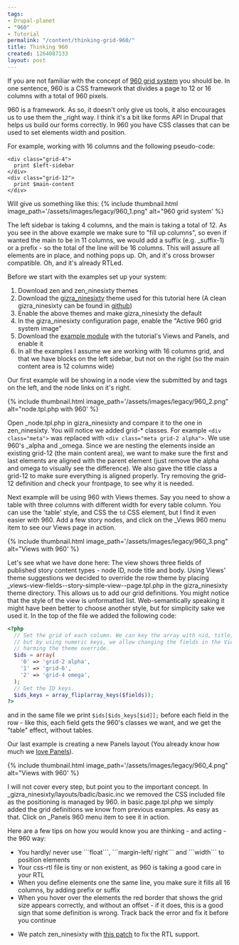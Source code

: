 ```yaml
---
tags:
- Drupal-planet
- "960"
- Tutorial
permalink: "/content/thinking-grid-960/"
title: Thinking 960
created: 1264087133
layout: post
---
```

If you are not familiar with the concept of <a href="http://960.gs/">960 grid system</a> you should be. In one sentence, 960 is a CSS framework that divides a page to 12 or 16 columns with a total of 960 pixels.

960 is a framework. As so, it doesn't only give us tools, it also encourages us to use them the _right way. I think it's a bit like forms API in Drupal that helps us build our forms correctly.
In 960 you have CSS classes that can be used to set elements width and position.

<!-- more -->

For example, working with 16 columns and the following pseudo-code:
```
<div class="grid-4">
  print $left-sidebar
</div>
<div class="grid-12">
  print $main-content
</div>
```
Will give us something like this:
{% include thumbnail.html image_path='/assets/images/legacy/960_1.png" alt="960 grid system' %}

The left sidebar is taking 4 columns, and the main is taking a total of 12. As you see in the above example we make sure to "fill up columns", so even if wanted the main to be in 11 columns, we would add a suffix (e.g. _suffix-1) or a prefix - so the total of the line will be 16 columns. This will assure all elements are in place, and nothing pops up. Oh, and it's cross browser compatible. Oh, and it's already RTLed.

Before we start with the examples set up your system:
<ol>
<li>Download zen and zen_ninesixty themes</li>
<li>Download the <a href="/sites/default/files/gizra_ninesixty.zip">gizra_ninesixty</a> theme used for this tutorial here (A clean gizra_ninesixty can be found in <a href="http://github.com/amitaibu/gizra_ninesixty">github</a>)</li>
<li>Enable the above themes and make gizra_ninesixty the default</li>
<li>In the gizra_ninesixty configuration page, enable the "Active 960 grid system image"</li>
<li>Download the <a href="/sites/default/files/gizra_960.zip">example module</a> with the tutorial's Views and Panels, and enable it</li>
<li>In all the examples I assume we are working with 16 columns grid, and that we have blocks on the left sidebar, but not on the right (so the main content area is 12 columns wide)</li>
</ol>

Our first example will be showing in a node view the submitted by and tags on the left, and the node links on it's right.

{% include thumbnail.html image_path='/assets/images/legacy/960_2.png" alt="node.tpl.php with 960' %}

Open _node.tpl.php in gizra_ninesixty and compare it to the one in zen_ninesixty. You will notice we added grid-* classes. For example ```<div class="meta">``` was replaced with ```<div class="meta grid-2 alpha">```.
We use 960's _alpha and _omega. Since we are nesting the elements inside an existing grid-12 (the main content area), we want to make sure the first and last elements are aligned with the parent element (just remove the alpha and omega to visually see the difference).
We also gave the title class a grid-12 to make sure everything is aligned properly. Try removing the grid-12 definition and check your frontpage, to see why it is needed.

Next example will be using 960 with Views themes. Say you need to show a table with three columns with different width for every table column. You can use the 'table' style, and CSS the ```td``` CSS element, but I find it even easier with 960. Add a few story nodes, and click on the _Views 960 menu item to see our Views page in action.

{% include thumbnail.html image_path='/assets/images/legacy/960_3.png" alt="Views with 960' %}

Let's see what we have done here:
The view shows three fields of published story content types - node ID, node title and body. Using Views' theme suggestions we decided to override the row theme by placing _views-view-fields--story-simple-view--page.tpl.php in the gizra_ninesixty theme directory. This allows us to add our grid definitions. You might notice that the style of the view is unformatted list. Web-semantically speaking it might have been better to choose another style, but for simplicity sake we used it. In the top of the file we added the following code:

```php
<?php
  // Set the grid of each column. We can key the array with nid, title, body,
  // but by using numeric keys, we allow changing the fields in the Views without
  // harming the theme override.
  $ids = array(
    '0' => 'grid-2 alpha',
    '1' => 'grid-6',
    '2' => 'grid-4 omega',
  );
  // Get the ID keys.
  $ids_keys = array_flip(array_keys($fields));
?>
```

and in the same file we print ```$ids[$ids_keys[$id]];``` before each field in the row - like this, each field gets the 960's classes we want, and we get the "table" effect, without tables.

Our last example is creating a new Panels layout (You already know how much we <a href="/content/does-every-page-really-need-be-node">love Panels</a>).

{% include thumbnail.html image_path='/assets/images/legacy/960_4.png" alt="Views with 960' %}

I will not cover every step, but point you to the important concept. In _gizra_ninesixty/layouts/badic/basic.inc we removed the CSS included file as the positioning is managed by 960. in basic.page.tpl.php we simply added the grid definitions we know from previous examples. As easy as that. Click on _Panels 960 menu item to see it in action.

Here are a few tips on how you would know you are thinking - and acting - the 960 way:
<ul>
<li>You hardly/ never use ```float```, ```margin-left/ right``` and ```width``` to position elements</li>
<li>Your css-rtl file is tiny or non existent, as 960 is taking a good care in your RTL</li>
<li>When you define elements one the same line, you make sure it fills all 16 columns, by adding prefix or suffix</li>
<li>When you hover over the elements the red border that shows the grid size appears correctly, and without an offset - if it does, this is a good sign that some definition is wrong. Track back the error and fix it before you continue</li>
</ul>

* We patch zen_ninesixty with <a href="http://drupal.org/node/648064">this patch</a> to fix the RTL support.

